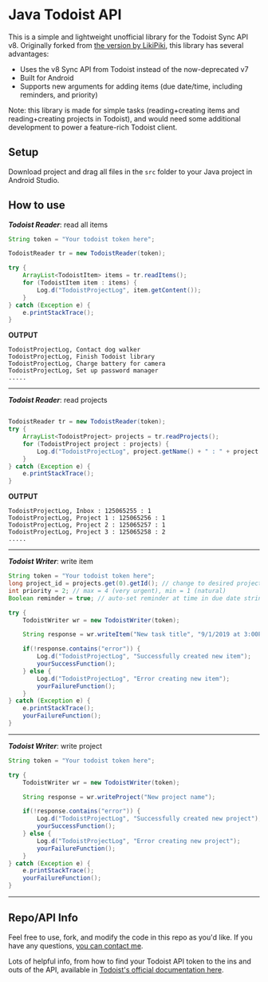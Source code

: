 # Java Todoist API
This is a simple and lightweight unofficial library for the Todoist Sync API v8. Originally forked from [the version by LikiPiki](https://github.com/LikiPiki/TodoistApiJava), this library has several advantages:

- Uses the v8 Sync API from Todoist instead of the now-deprecated v7 
- Built for Android
- Supports new arguments for adding items (due date/time, including reminders, and priority)

Note: this library is made for simple tasks (reading+creating items and reading+creating projects in Todoist), and would need some additional development to power a feature-rich Todoist client.

## Setup

Download project and drag all files in the `src` folder to your Java project in Android Studio.

## How to use

***Todoist Reader***: read all items
```java
String token = "Your todoist token here";

TodoistReader tr = new TodoistReader(token);

try {
    ArrayList<TodoistItem> items = tr.readItems();
    for (TodoistItem item : items) {
        Log.d("TodoistProjectLog", item.getContent());
    }
} catch (Exception e) {
    e.printStackTrace();
}
```

**OUTPUT**
```
TodoistProjectLog, Contact dog walker
TodoistProjectLog, Finish Todoist library
TodoistProjectLog, Charge battery for camera
TodoistProjectLog, Set up password manager
.....
```
<hr>

***Todoist Reader***: read projects
```java

TodoistReader tr = new TodoistReader(token);
try {
    ArrayList<TodoistProject> projects = tr.readProjects();
    for (TodoistProject project : projects) {
        Log.d("TodoistProjectLog", project.getName() + " : " + project.getId() + " : " + project.getIndent());
    }
} catch (Exception e) {
    e.printStackTrace();
}
```

**OUTPUT**
```
TodoistProjectLog, Inbox : 125065255 : 1
TodoistProjectLog, Project 1 : 125065256 : 1
TodoistProjectLog, Project 2 : 125065257 : 1
TodoistProjectLog, Project 3 : 125065258 : 2
.....
```
<hr>

***Todoist Writer***: write item
```java
String token = "Your todoist token here";
long project_id = projects.get(0).getId(); // change to desired project; this will use Inbox's ID (125065255)
int priority = 2; // max = 4 (very urgent), min = 1 (natural)
Boolean reminder = true; // auto-set reminder at time in due date string

try {
    TodoistWriter wr = new TodoistWriter(token);

    String response = wr.writeItem("New task title", "9/1/2019 at 3:00PM", priority, reminder, project_id);

    if(!response.contains("error")) {
        Log.d("TodoistProjectLog", "Successfully created new item");
        yourSuccessFunction();
    } else {
        Log.d("TodoistProjectLog", "Error creating new item");
        yourFailureFunction();
    }
} catch (Exception e) {
    e.printStackTrace();
    yourFailureFunction();
}
```
<hr>

***Todoist Writer***: write project
```java
String token = "Your todoist token here";

try {
    TodoistWriter wr = new TodoistWriter(token);

    String response = wr.writeProject("New project name");

    if(!response.contains("error")) {
        Log.d("TodoistProjectLog", "Successfully created new project");
        yourSuccessFunction();
    } else {
        Log.d("TodoistProjectLog", "Error creating new project");
        yourFailureFunction();
    }
} catch (Exception e) {
    e.printStackTrace();
    yourFailureFunction();
}
```
<hr>



## Repo/API Info

Feel free to use, fork, and modify the code in this repo as you'd like. If you have any questions, [you can contact me](https://henrystern.nyc/contact).

Lots of helpful info, from how to find your Todoist API token to the ins and outs of the API, available in [Todoist's official documentation here](https://developer.todoist.com/sync/v8).
